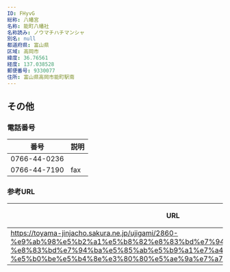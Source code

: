 ```yaml
---
ID: FHyvG
総称: 八幡宮
名称: 能町八幡社
名称読み: ノウマチハチマンシャ
別名: null
都道府県: 富山県
区域: 高岡市
緯度: 36.76561
経度: 137.038528
郵便番号: 9330077
住所: 富山県高岡市能町駅南
---
```


## その他

### 電話番号

| 番号         | 説明 |
| ------------ | ---- |
| 0766-44-0236 |      |
| 0766-44-7190 | fax  |

### 参考URL

| URL                                                                                                                                                                                                            | 説明   |
| -------------------------------------------------------------------------------------------------------------------------------------------------------------------------------------------------------------- | ------ |
| https://toyama-jinjacho.sakura.ne.jp/ujigami/2860-%e9%ab%98%e5%b2%a1%e5%b8%82%e8%83%bd%e7%94%ba%e9%a7%85%e5%8d%97-%e8%83%bd%e7%94%ba%e5%85%ab%e5%b9%a1%e7%a4%be-%e5%b0%be%e5%b4%8e%e3%80%80%e5%ae%9a%e7%a7%80/ | 神社庁 |

